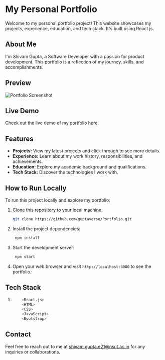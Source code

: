 # My Personal Portfolio

Welcome to my personal portfolio project! This website showcases my projects, experience, education, and tech stack. It's built using React.js.

## About Me

I'm Shivam Gupta, a Software Developer with a passion for product development. This portfolio is a reflection of my journey, skills, and accomplishments.

## Preview

![Portfolio Screenshot]('.portfolio/src/images/readme1.JPG')

## Live Demo

Check out the live demo of my portfolio [here](https://guptaverse.netlify.app/).

## Features

- **Projects:** View my latest projects and click through to see more details.
- **Experience:** Learn about my work history, responsibilities, and achievements.
- **Education:** Explore my academic background and qualifications.
- **Tech Stack:** Discover the technologies I work with.

## How to Run Locally

To run this project locally and explore my portfolio:

1. Clone this repository to your local machine:

   ```bash
   git clone https://github.com/guptaverse/Portfolio.git
   ```
2. Install the project dependencies:

   ```bash
    npm install
   ```

3. Start the development server:

   ```bash
    npm start
   ```

4. Open your web browser and visit ``` http://localhost:3000 ``` to see the portfolio.:


## Tech Stack

1. 
    ```bash
        <React.js>
        <HTML>
        <CSS>
        <JavaScript>
        <Bootstrap>
    ```


  
## Contact
Feel free to reach out to me at [shivam.gupta.e21@nsut.ac.in](mailto:shivam.gupta.e21@nsut.ac.in) for any inquiries or collaborations.